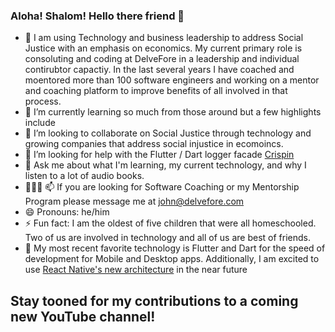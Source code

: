 ### Aloha! Shalom! Hello there friend 👋


- 🔭 I am using Technology and business leadership to address Social Justice with an emphasis on economics. My current primary role is consoluting and coding at DelveFore in a leadership and individual contirubtor capactiy. In the last several years I have coached and moentored more than 100 software engineers and working on a mentor and coaching platform to improve benefits of all involved in that process.
- 🌱 I’m currently learning so much from those around but a few highlights include 
- 👯 I’m looking to collaborate on Social Justice through technology and growing companies that address social injustice in ecomoincs.
- 🤔 I’m looking for help with the Flutter / Dart logger facade [Crispin](https://docs.page/delvefore/crispin)
- 💬 Ask me about what I'm learning, my current technology, and why I listen to a lot of audio books.
- 🧑‍🤝‍🧑 📫 If you are looking for Software Coaching or my Mentorship Program please message me at john@delvefore.com
- 😄 Pronouns: he/him
- ⚡ Fun fact: I am the oldest of five children that were all homeschooled. Two of us are involved in technology and all of us are best of friends.
- 🤖 My most recent favorite technology is Flutter and Dart for the speed of development for Mobile and Desktop apps. Additionally, I am excited to use [React Native's new architecture](https://reactnative.dev/docs/the-new-architecture/why) in the near future


## Stay tooned for my contributions to a coming new YouTube channel!

